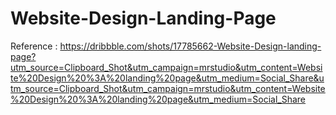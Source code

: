 # Website-Design-Landing-Page

Reference : https://dribbble.com/shots/17785662-Website-Design-landing-page?utm_source=Clipboard_Shot&utm_campaign=mrstudio&utm_content=Website%20Design%20%3A%20landing%20page&utm_medium=Social_Share&utm_source=Clipboard_Shot&utm_campaign=mrstudio&utm_content=Website%20Design%20%3A%20landing%20page&utm_medium=Social_Share
